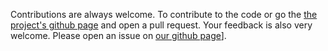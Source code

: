 Contributions are always welcome. To contribute to the code or go the [the project's github page](https://github.com/LUMC/galaxy-docker-ansible) and open a pull request.
Your feedback is also very welcome. Please open an issue on  [our github page](https://github.com/LUMC/galaxy-docker-ansible)].
